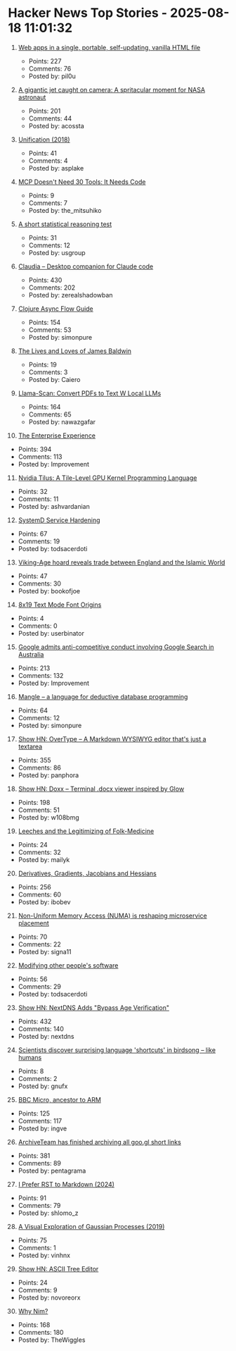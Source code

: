 # Hacker News Top Stories - 2025-08-18 11:01:32

1. [Web apps in a single, portable, self-updating, vanilla HTML file](https://hyperclay.com/)
   - Points: 227
   - Comments: 76
   - Posted by: pil0u

2. [A gigantic jet caught on camera: A spritacular moment for NASA astronaut](https://science.nasa.gov/science-research/heliophysics/a-gigantic-jet-caught-on-camera-a-spritacular-moment-for-nasa-astronaut-nicole-ayers/)
   - Points: 201
   - Comments: 44
   - Posted by: acossta

3. [Unification (2018)](https://eli.thegreenplace.net/2018/unification/)
   - Points: 41
   - Comments: 4
   - Posted by: asplake

4. [MCP Doesn't Need 30 Tools: It Needs Code](https://lucumr.pocoo.org/2025/8/18/code-mcps/)
   - Points: 9
   - Comments: 7
   - Posted by: the_mitsuhiko

5. [A short statistical reasoning test](https://emiruz.com/post/2025-08-17-statistical-reasoning/)
   - Points: 31
   - Comments: 12
   - Posted by: usgroup

6. [Claudia – Desktop companion for Claude code](https://claudiacode.com/)
   - Points: 430
   - Comments: 202
   - Posted by: zerealshadowban

7. [Clojure Async Flow Guide](https://clojure.github.io/core.async/flow-guide.html)
   - Points: 154
   - Comments: 53
   - Posted by: simonpure

8. [The Lives and Loves of James Baldwin](https://www.newyorker.com/magazine/2025/08/18/baldwin-a-love-story-nicholas-boggs-book-review)
   - Points: 19
   - Comments: 3
   - Posted by: Caiero

9. [Llama-Scan: Convert PDFs to Text W Local LLMs](https://github.com/ngafar/llama-scan)
   - Points: 164
   - Comments: 65
   - Posted by: nawazgafar

10. [The Enterprise Experience](https://churchofturing.github.io/the-enterprise-experience.html)
   - Points: 394
   - Comments: 113
   - Posted by: Improvement

11. [Nvidia Tilus: A Tile-Level GPU Kernel Programming Language](https://github.com/NVIDIA/tilus)
   - Points: 32
   - Comments: 11
   - Posted by: ashvardanian

12. [SystemD Service Hardening](https://roguesecurity.dev/blog/systemd-hardening)
   - Points: 67
   - Comments: 19
   - Posted by: todsacerdoti

13. [Viking-Age hoard reveals trade between England and the Islamic World](https://www.heritagedaily.com/2025/08/viking-age-hoard-reveals-trade-between-england-and-the-islamic-world/155786)
   - Points: 47
   - Comments: 30
   - Posted by: bookofjoe

14. [8x19 Text Mode Font Origins](https://www.os2museum.com/wp/8x19-text-mode-font-origins/)
   - Points: 4
   - Comments: 0
   - Posted by: userbinator

15. [Google admits anti-competitive conduct involving Google Search in Australia](https://www.accc.gov.au/media-release/google-admits-anti-competitive-conduct-involving-google-search-in-australia)
   - Points: 213
   - Comments: 132
   - Posted by: Improvement

16. [Mangle – a language for deductive database programming](https://github.com/google/mangle)
   - Points: 64
   - Comments: 12
   - Posted by: simonpure

17. [Show HN: OverType – A Markdown WYSIWYG editor that's just a textarea](undefined)
   - Points: 355
   - Comments: 86
   - Posted by: panphora

18. [Show HN: Doxx – Terminal .docx viewer inspired by Glow](https://github.com/bgreenwell/doxx)
   - Points: 198
   - Comments: 51
   - Posted by: w108bmg

19. [Leeches and the Legitimizing of Folk-Medicine](https://press.asimov.com/articles/leeches-and-the-legitimizing-of-folk-medicine)
   - Points: 24
   - Comments: 32
   - Posted by: mailyk

20. [Derivatives, Gradients, Jacobians and Hessians](https://blog.demofox.org/2025/08/16/derivatives-gradients-jacobians-and-hessians-oh-my/)
   - Points: 256
   - Comments: 60
   - Posted by: ibobev

21. [Non-Uniform Memory Access (NUMA) is reshaping microservice placement](https://codemia.io/blog/path/NUMA-Is-the-New-Network-How-Per-Socket-Memory-Models-Are-Reshaping-Microservice-Placement)
   - Points: 70
   - Comments: 22
   - Posted by: signa11

22. [Modifying other people's software](https://natkr.com/2025-08-14-modifying-other-peoples-software/)
   - Points: 56
   - Comments: 29
   - Posted by: todsacerdoti

23. [Show HN: NextDNS Adds "Bypass Age Verification"](undefined)
   - Points: 432
   - Comments: 140
   - Posted by: nextdns

24. [Scientists discover surprising language 'shortcuts' in birdsong – like humans](https://www.manchester.ac.uk/about/news/scientists-discover-surprising-language-shortcuts-in-birdsong--just-like-humans/)
   - Points: 8
   - Comments: 2
   - Posted by: gnufx

25. [BBC Micro, ancestor to ARM](https://retrogamecoders.com/bbc-micro-the-ancestor-to-a-device-you-are-guaranteed-to-own/)
   - Points: 125
   - Comments: 117
   - Posted by: ingve

26. [ArchiveTeam has finished archiving all goo.gl short links](https://tracker.archiveteam.org/goo-gl/)
   - Points: 381
   - Comments: 89
   - Posted by: pentagrama

27. [I Prefer RST to Markdown (2024)](https://buttondown.com/hillelwayne/archive/why-i-prefer-rst-to-markdown/)
   - Points: 91
   - Comments: 79
   - Posted by: shlomo_z

28. [A Visual Exploration of Gaussian Processes (2019)](https://distill.pub/2019/visual-exploration-gaussian-processes/)
   - Points: 75
   - Comments: 1
   - Posted by: vinhnx

29. [Show HN: ASCII Tree Editor](https://asciitree.reorx.com/)
   - Points: 24
   - Comments: 9
   - Posted by: novoreorx

30. [Why Nim?](https://undefined.pyfy.ch/why-nim)
   - Points: 168
   - Comments: 180
   - Posted by: TheWiggles


